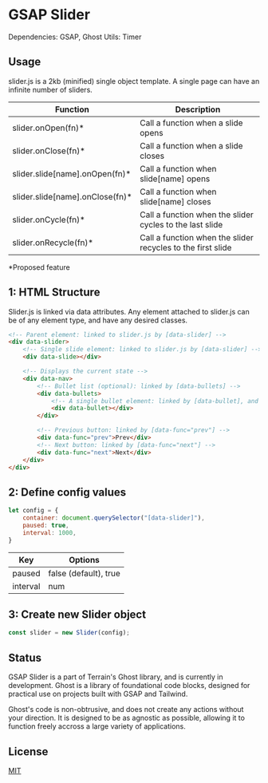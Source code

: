 # GSAP Slider

Dependencies: GSAP, Ghost Utils: Timer

## Usage

slider.js is a 2kb (minified) single object template. A single page can have an infinite number of sliders.

Function | Description
------------ | -------------
slider.onOpen(fn)* | Call a function when a slide opens
slider.onClose(fn)* | Call a function when a slide closes
slider.slide[name].onOpen(fn)* | Call a function when slide[name] opens
slider.slide[name].onClose(fn)* | Call a function when slide[name] closes
slider.onCycle(fn)* | Call a function when the slider cycles to the last slide
slider.onRecycle(fn)* | Call a function when the slider recycles to the first slide

*Proposed feature

## 1: HTML Structure
Slider.js is linked via data attributes. Any element attached to slider.js can be of any element type, and have any desired classes.

```html
<!-- Parent element: linked to slider.js by [data-slider] -->
<div data-slider>
    <!-- Single slide element: linked to slider.js by [data-slider] -->
    <div data-slide></div>

    <!-- Displays the current state -->
    <div data-nav>
        <!-- Bullet list (optional): linked by [data-bullets] -->
        <div data-bullets>
            <!-- A single bullet element: linked by [data-bullet], and used to generate additional bullets based on slider.length -->
            <div data-bullet></div>
        </div>

        <!-- Previous button: linked by [data-func="prev"] -->
        <div data-func="prev">Prev</div>
        <!-- Next button: linked by [data-func="next"] -->
        <div data-func="next">Next</div>
    </div>
</div>
```

## 2: Define config values

```javascript
let config = {
    container: document.querySelector("[data-slider]"),
    paused: true,
    interval: 1000,
}
```

Key | Options
------------ | -------------
paused | false (default), true
interval | num

## 3: Create new Slider object

```javascript
const slider = new Slider(config);
```

## Status
GSAP Slider is a part of Terrain's Ghost library, and is currently in development. Ghost is a library of foundational code blocks, designed for practical use on projects built with GSAP and Tailwind. 

Ghost's code is non-obtrusive, and does not create any actions without your direction. It is designed to be as agnostic as possible, allowing it to function freely accross a large variety of applications.

## License
[MIT](https://choosealicense.com/licenses/mit/)
